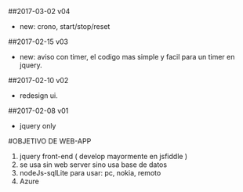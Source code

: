 ##2017-03-02  v04
* new: crono, start/stop/reset

##2017-02-15  v03
* new: aviso con timer, el codigo mas simple y facil para un timer en jquery.

##2017-02-10  v02
* redesign ui.

##2017-02-08  v01
* jquery only

#OBJETIVO DE WEB-APP
1. jquery front-end ( develop mayormente en jsfiddle )
2. se usa sin web server sino usa base de datos
3. nodeJs-sqlLite para usar: pc, nokia, remoto
4. Azure